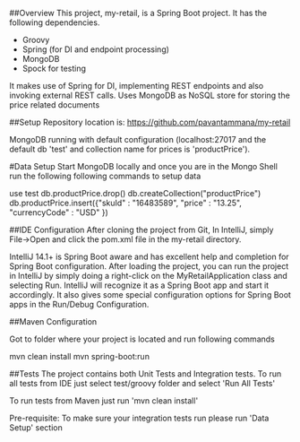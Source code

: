 ##Overview
This project, my-retail, is a Spring Boot project.  It has the following dependencies.
   - Groovy
   - Spring (for DI and endpoint processing)
   - MongoDB
   - Spock for testing

It makes use of Spring for DI, implementing REST endpoints and also invoking external REST calls. Uses MongoDB as NoSQL store for storing the price related documents

##Setup
Repository location is: https://github.com/pavantammana/my-retail

MongoDB running with default configuration (localhost:27017 and the default db 'test' and collection name for prices is 'productPrice').

#Data Setup
Start MongoDB locally and once you are in the Mongo Shell run the following following commands to setup data

use test
db.productPrice.drop()
db.createCollection("productPrice")
db.productPrice.insert({"skuId" : "16483589", "price" : "13.25", "currencyCode" : "USD" })


##IDE Configuration
After cloning the project from Git, In IntelliJ, simply File->Open and click the pom.xml file in the my-retail directory.

IntelliJ 14.1+ is Spring Boot aware and has excellent help and completion for Spring Boot configuration.  After loading the project, you can run the project in IntelliJ by simply doing a right-click on the MyRetailApplication class and selecting Run. IntelliJ will recognize it as a Spring Boot app and start it accordingly.  It also gives some special configuration options for Spring Boot apps in the Run/Debug Configuration.

##Maven Configuration

Got to folder where your project is located and run following commands

mvn clean install
mvn spring-boot:run

##Tests
The project contains both Unit Tests and Integration tests. To run all tests from IDE just select test/groovy folder and select 'Run All Tests'

To run tests from Maven just run 'mvn clean install'

Pre-requisite: To make sure your integration tests run please run 'Data Setup' section



